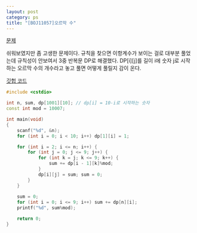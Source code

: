 ```yaml
---
layout: post
category: ps
title: "[BOJ11057]오르막 수"
---
```


[문제](https://www.acmicpc.net/problem/11057)

쉬워보였지만 좀 고생한 문제이다. 규칙을 찾으면 이항계수가 보이는 걸로 대부분 풀었는데 규칙성이 안보여서 3중 반복문 DP로 해결했다. DP\[i]\[j]를 길이 i에 숫자 j로 시작하는 오르막 수의 개수라고 놓고 풀면 어떻게 풀릴지 감이 온다.

[깃헙 코드](https://github.com/baeharam/PS/blob/28107fa66ef667cd245a66febb76621fab9c2f2b/DP(Dynamic%20Programming)/11057%EB%B2%88(%EC%98%A4%EB%A5%B4%EB%A7%89%20%EC%88%98).cpp)

```c++
#include <cstdio>

int n, sum, dp[1001][10]; // dp[i] = 10-i로 시작하는 숫자
const int mod = 10007;

int main(void)
{
	scanf("%d", &n);
	for (int i = 0; i < 10; i++) dp[1][i] = 1;

	for (int i = 2; i <= n; i++) {
		for (int j = 0; j <= 9; j++) {
			for (int k = j; k <= 9; k++) {
				sum += dp[i - 1][k]%mod;
			}
			dp[i][j] = sum; sum = 0;
		}
	}
	
	sum = 0;
	for (int i = 0; i <= 9; i++) sum += dp[n][i];
	printf("%d", sum%mod);

	return 0;
}
```

